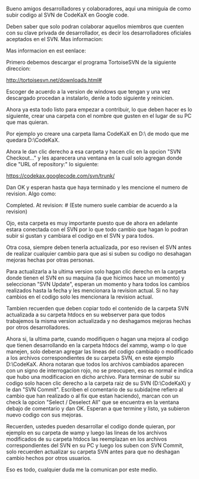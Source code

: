 Bueno amigos desarrolladores y colaboradores, aqui una miniguia de como subir codigo al SVN de CodeKaX en Google code.

Deben saber que solo podran colaborar aquellos miembros que cuenten con su clave privada de desarrollador, es decir los desarrolladores oficiales aceptados en el SVN. Mas informacion:

Mas informacion en est eenlace:

Primero debemos descargar el programa TortoiseSVN de la siguiente direccion:

http://tortoisesvn.net/downloads.html#

Escoger de acuerdo a la version de windows que tengan y una vez descargado procedan a instalarlo, denle a todo siguiente y reinicien.

Ahora ya esta todo listo para empezar a contribuir, lo que deben hacer es lo siguiente, crear una carpeta con el nombre que gusten en el lugar de su PC que mas quieran.

Por ejemplo yo creare una carpeta llama CodeKaX en D:\ de modo que me quedara D:\CodeKaX.

Ahora le dan clic derecho a esa carpeta y hacen clic en la opcion "SVN Checkout..." y les aparecera una ventana en la cual solo agregan donde dice "URL of repository:" lo siguiente:

https://codekax.googlecode.com/svn/trunk/

Dan OK y esperan hasta que haya terminado y les mencione el numero de revision. Algo como:

Completed. At revision: # (Este numero suele cambiar de acuerdo a la revision)

Ojo, esta carpeta es muy importante puesto que de ahora en adelante estara conectada con el SVN por lo que todo cambio que hagan lo podran subir si gustan y cambiara el codigo en el SVN y para todos.

Otra cosa, siempre deben tenerla actualizada, por eso revisen el SVN antes de realizar cualquier cambio para que asi si suben su codigo no desahagan mejoras hechas por otras personas.

Para actualizarla a la ultima version solo hagan clic derecho en la carpeta donde tienen el SVN en su maquina (la que hicimos hace un momento) y seleccionan "SVN Update", esperan un momento y hara todos los cambios realizados hasta la fecha y les mencionara la revision actual. Si no hay cambios en el codigo solo les mencionara la revision actual.

Tambien recuerden que deben copiar todo el contenido de la carpeta SVN actualizada a su carpeta htdocs en su webserver para que todos trabajemos la misma version actualizada y no deshagamos mejoras hechas por otros desarrolladores.

Ahora si, la ultima parte, cuando modifiquen o hagan una mejora al codigo que tienen desarrollando en la carpeta htdocs del xammp, wamp o lo que manejen, solo deberan agregar las lineas del codigo cambiado o modificado a los archivos correspondientes de su carpeta SVN, en este ejemplo D:\CodeKaX. Ahora notaran que todos los archivos cambiados aparecen con un signo de interrogacion rojo, no se preocupen, eso es normal e indica que  hubo una modificacion en dicho archivo. Para terminar de subir su codigo solo hacen clic derecho a la carpeta raiz de su SVN (D:\CodeKaX) y le dan "SVN Commit". Escriben el comentario de su subida(me refiero al cambio que han realizado o al fix que  estan haciendo), marcan con un check la opcion "Select / Deselect All" que se encuentra en la ventana debajo de comentario y  dan OK. Esperan a que termine y listo, ya subieron nuevo codigo con sus mejoras.

Recuerden, ustedes pueden desarrollar el codigo donde quieran, por ejemplo en su carpeta de wamp y luego las lineas de los archivos modificados de su carpeta htdocs las reemplazan en los archivos correspondientes del SVN en su PC y luego los suben con SVN Commit, solo recuerden actualizar su carpeta SVN antes para que no deshagan cambio hechos por otros usuarios.

Eso es todo, cualquier duda me la comunican por este medio.
